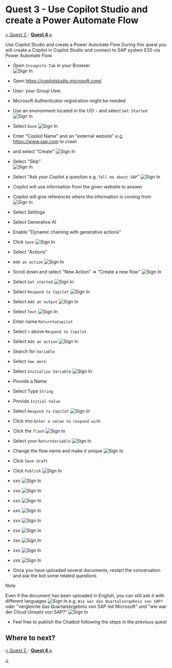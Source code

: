 # Quest 3 - Use Copilot Studio and create a Power Automate Flow

[ < Quest 2 ](quest2.md) - **[ Quest 4 > ](quest4.md)**

Use Copilot Studio and create a Power Automate Flow
During this quest you will create a Copilot in Copilot Studio and connect to SAP system ES5 via Power Automate Flow. 

* Open `Incognito Tab` in your Browser                           
 ![Sign In](../media/quest3/1-Incognito.png)

* Open https://copilotstudio.microsoft.com/
* User: your Group User
* Microsoft Authenticator registration might be needed

* Use an environment located in the US!  - and select `Get Started`
 ![Sign In](../media/quest3/2-GetStarted.png)



* Select `Done`
![Sign In](../media/quest3/3-PowerVirtualAgent-is-now-MicrosoftCopilotStudio.png)



* Enter "Copliot Name" and an "external website" e.g. https://www.sap.com to crawl
* and select "Create"
 ![Sign In](../media/quest3/4-CreateCopilot.png)


* Select "Skip"                              
 ![Sign In](../media/quest3/5-NewFeatures.png)

* Select "Ask your Copilot a question e.g. `Tell me about SAP`"
 ![Sign In](../media/quest3/6-MySAPCopilot.1.png)

* Copilot will use information from the given website to answer
* Copilot will give references where the information is coming from
 ![Sign In](../media/quest3/7-MySAPCopilot.2.png)

* Select Settings
* Select Generative AI
* Enable "Dynamic chaining with generative actions"
* Click `Save`
 ![Sign In](../media/quest3/9-MySAPCopilot-Settings.png)

* Select "Actions"
* `Add an action`
 ![Sign In](../media/quest3/10-MySAPCopilot-Actions.png)


* Scroll down and select "New Action" => "Create a new flow"
 ![Sign In](../media/quest3/11-MySAPCopilot-AddAnAction.png)


* Select `Get started`
 ![Sign In](../media/quest3/12-PowerAutomateGetStarted.png)


* Select `Respond to Copilot`
 ![Sign In](../media/quest3/12-PowerAutomate-Run-a-flow-from-Copilot.png)


* Select `Add an output`
 ![Sign In](../media/quest3/13-PowerAutomate-AddAnOutput.png)


* Select `Text`
 ![Sign In](../media/quest3/14-PowerAutomate-AddAnOutput-Text.png)


* Enter name `ReturntoCopilot`
* Select `+` above `Respond to Copilot`
* Select `Add an action`
 ![Sign In](../media/quest3/15-PowerAutomate-AddAnAction.png)


* Search for `Variable`
* Select `See more`
* Select `Initialize Variable`
 ![Sign In](../media/quest3/16-PowerAutomate-AddAnAction2.png)


* Provide a Name
* Select Type `String`
* Provide `Initial Value`
* Select `Respond to Copilot`
 ![Sign In](../media/quest3/17-PowerAutomate-Provide-a-Name.png)


* Click into `Enter a value to respond with`
* Click the `flash`
 ![Sign In](../media/quest3/18-PowerAutomate-ValueToRespond.png)


* Select your `ReturnVariable`
 ![Sign In](../media/quest3/19-PowerAutomate-ReturnVariable.png)


* Change the flow name and make it unique
 ![Sign In](../media/quest3/20-PowerAutomate-AddAnOutput.png)


* Click `Save draft`
* Click `Publish`
 ![Sign In](../media/quest3/21-PowerAutomate-Publish.png)


* xxx
 ![Sign In](../media/quest3/xxx)


* xxx
 ![Sign In](../media/quest3/xxx)


* xxx
 ![Sign In](../media/quest3/xxx)


* xxx
 ![Sign In](../media/quest3/xxx)



 * xxx
 ![Sign In](../media/quest3/xxx)



 * xxx
 ![Sign In](../media/quest3/xxx)



 * xxx
 ![Sign In](../media/quest3/xxx)


 * xxx
 ![Sign In](../media/quest3/xxx)





* xxx
 ![Sign In](../media/quest3/xxx)













* Once you have uploaded several documents, restart the conversation and ask the bot some related questions 
> [!NOTE]
> Even if the document has been uploaded in English, you can still ask it with different languages
![Sign In](../media/quest3/04-ChatWithYourData.png)
e.g. `Wie war das Quartalsergebnis von SAP?` oder
"vergleiche das Quartalsergebnis von SAP mit Microsoft" und 
"wie war der Cloud Umsatz von SAP?"
![Sign In](../media/quest3/05-MoreChats.png)


* Feel free to publish the Chatbot following the steps in the previous quest


## Where to next?
[ < Quest 2 ](quest2.md) - **[ Quest 4 > ](quest4.md)**

[🔝](#)
